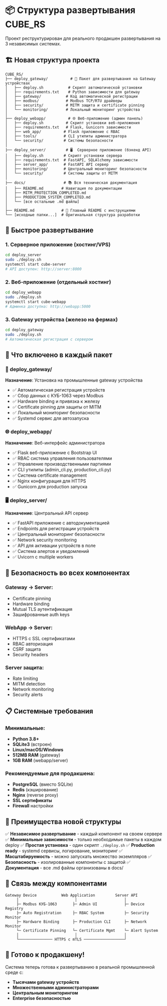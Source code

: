# 📦 Структура развертывания CUBE_RS

Проект реструктурирован для реального продакшен развертывания на 3 независимых системах.

## 🏗️ Новая структура проекта

```
CUBE_RS/
├── deploy_gateway/          # 📱 Пакет для развертывания на Gateway устройствах
│   ├── deploy.sh           # Скрипт автоматической установки
│   ├── requirements.txt    # Python зависимости для gateway
│   ├── gateway/           # Код автоматической регистрации
│   ├── modbus/            # Modbus TCP/RTU драйверы
│   ├── security/          # MITM защита и certificate pinning
│   └── monitoring/        # Локальный мониторинг устройства
│
├── deploy_webapp/          # 🌐 Веб-приложение (админ панель)
│   ├── deploy.sh          # Скрипт установки веб-приложения
│   ├── requirements.txt   # Flask, Gunicorn зависимости
│   ├── web_app/          # Flask приложение с RBAC
│   ├── tools/            # CLI утилиты администратора
│   └── security/         # Системы безопасности
│
├── deploy_server/         # 🖥️  Серверное приложение (бэкенд API)
│   ├── deploy.sh         # Скрипт установки сервера
│   ├── requirements.txt  # FastAPI, SQLAlchemy зависимости
│   ├── server_app/       # FastAPI API сервер
│   ├── monitoring/       # Центральный мониторинг безопасности
│   └── security/         # Системы защиты от MITM
│
├── docs/                 # 📚 Вся техническая документация
│   ├── README.md        # Навигация по документации
│   ├── MITM_PROTECTION_COMPLETED.md
│   ├── PRODUCTION_SYSTEM_COMPLETED.md
│   └── [все остальные .md файлы]
│
├── README.md            # 🚀 Главный README с инструкциями
└── [исходные папки...]  # Оригинальная структура разработки
```

## 🚀 Быстрое развертывание

### 1. Серверное приложение (хостинг/VPS)
```bash
cd deploy_server
sudo ./deploy.sh
systemctl start cube-server
# API доступен: http://server:8000
```

### 2. Веб-приложение (отдельный хостинг)  
```bash
cd deploy_webapp  
sudo ./deploy.sh
systemctl start cube-webapp
# Админка доступна: http://webapp:5000
```

### 3. Gateway устройства (железо на фермах)
```bash  
cd deploy_gateway
sudo ./deploy.sh
# Автоматическая регистрация с сервером
```

## 🔧 Что включено в каждый пакет

### 📱 deploy_gateway/
**Назначение**: Установка на промышленные gateway устройства
- ✅ Автоматическая регистрация устройств
- ✅ Сбор данных с КУБ-1063 через Modbus
- ✅ Hardware binding и привязка к железу
- ✅ Certificate pinning для защиты от MITM
- ✅ Локальный мониторинг безопасности
- ✅ Systemd сервис для автозапуска

### 🌐 deploy_webapp/ 
**Назначение**: Веб-интерфейс администратора
- ✅ Flask веб-приложение с Bootstrap UI
- ✅ RBAC система управления пользователями
- ✅ Управление производственными партиями
- ✅ CLI утилиты (admin_cli.py, production_cli.py)
- ✅ Система certificate management
- ✅ Nginx конфигурация для HTTPS
- ✅ Gunicorn для production запуска

### 🖥️ deploy_server/
**Назначение**: Центральный API сервер
- ✅ FastAPI приложение с автодокументацией
- ✅ Endpoints для регистрации устройств
- ✅ Центральный мониторинг безопасности  
- ✅ Network security monitoring
- ✅ API для активации устройств в поле
- ✅ Система алертов и уведомлений
- ✅ Uvicorn с multiple workers

## 🔐 Безопасность во всех компонентах

### Gateway → Server:
- Certificate pinning
- Hardware binding  
- Mutual TLS аутентификация
- Зашифрованные auth keys

### WebApp → Server:
- HTTPS с SSL сертификатами
- RBAC авторизация
- CSRF защита
- Security headers

### Server защита:
- Rate limiting
- MITM detection  
- Network monitoring
- Security alerts

## 📋 Системные требования

### Минимальные:
- **Python 3.8+**
- **SQLite3** (встроен)
- **Linux/macOS/Windows**
- **512MB RAM** (gateway)
- **1GB RAM** (webapp/server)

### Рекомендуемые для продакшена:
- **PostgreSQL** (вместо SQLite)
- **Redis** (кэширование)  
- **Nginx** (reverse proxy)
- **SSL сертификаты**
- **Firewall** настройки

## 🎯 Преимущества новой структуры

✅ **Независимое развертывание** - каждый компонент на своем сервере
✅ **Минимальные зависимости** - только необходимые пакеты в каждом deploy
✅ **Простая установка** - один скрипт `./deploy.sh`
✅ **Production ready** - systemd сервисы, логирование, мониторинг
✅ **Масштабируемость** - можно запускать множество экземпляров
✅ **Безопасность** - изолированные компоненты с защитой
✅ **Документация** - все .md файлы организованы в docs/

## 🔗 Связь между компонентами

```
Gateway Device           Web Application         Server API
     │                         │                     │
     ├─ Modbus КУБ-1063       ├─ Admin UI            ├─ Device Registry
     ├─ Auto Registration     ├─ RBAC System         ├─ Security Monitor  
     ├─ Hardware Binding      ├─ Production CLI      ├─ Network Monitor
     └─ Certificate Pinning   └─ Certificate Mgmt    └─ Alert System
     │                         │                     │
     └─────────────── HTTPS с mTLS ──────────────────┘
```

## 🚀 Готово к продакшену!

Система теперь готова к развертыванию в реальной промышленной среде с:
- **Тысячами gateway устройств**
- **Множественными администраторами** 
- **Центральным мониторингом**
- **Enterprise безопасностью**